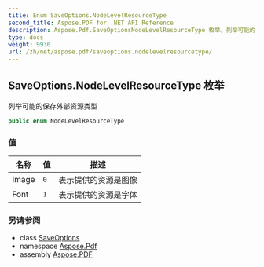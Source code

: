 ```yaml
---
title: Enum SaveOptions.NodeLevelResourceType
second_title: Aspose.PDF for .NET API Reference
description: Aspose.Pdf.SaveOptionsNodeLevelResourceType 枚举。列举可能的保存外部资源类型
type: docs
weight: 9930
url: /zh/net/aspose.pdf/saveoptions.nodelevelresourcetype/
---
```

## SaveOptions.NodeLevelResourceType 枚举

列举可能的保存外部资源类型

```csharp
public enum NodeLevelResourceType
```

### 值

| 名称 | 值 | 描述 |
| --- | --- | --- |
| Image | `0` | 表示提供的资源是图像 |
| Font | `1` | 表示提供的资源是字体 |

### 另请参阅

* class [SaveOptions](../saveoptions/)
* namespace [Aspose.Pdf](../../aspose.pdf/)
* assembly [Aspose.PDF](../../)
